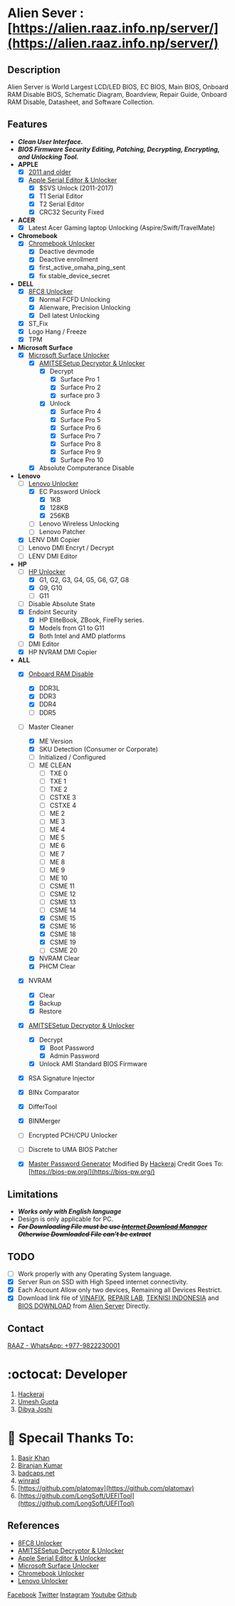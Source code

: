 # Alien Sever : [https://alien.raaz.info.np/server/](https://alien.raaz.info.np/server/)
 
## Description
Alien Server is World Largest LCD/LED BIOS, EC BIOS, Main BIOS, Onboard RAM Disable BIOS, Schematic Diagram, Boardview, Repair Guide, Onboard RAM Disable, Datasheet, and Software Collection.

## Features
- ***Clean User Interface.***
- ***BIOS Firmware Security Editing, Patching, Decrypting, Encrypting, and Unlocking Tool.***
- ****APPLE****
   * [x] [2011 and older](https://github.com/HackerajOfficial/Alien-Server/blob/main/apple%202011%20and%20older%20unlock.md)
    * [x] [Apple Serial Editor & Unlocker](https://alien.raaz.info.np/server/unlock/apple/)
      * [x] $SVS Unlock (2011-2017)
      * [x] T1 Serial Editor
      * [x] T2 Serial Editor
      * [x] CRC32 Security Fixed
 - ****ACER****
    * [x] Latest Acer Gaming laptop Unlocking (Aspire/Swift/TravelMate)
 - ****Chromebook****
    * [x] [Chromebook Unlocker](https://alien.raaz.info.np/server/unlock/chromebook/)
      * [x] Deactive devmode
      * [x] Deactive enrollment
      * [x] first_active_omaha_ping_sent
      * [x] fix stable_device_secret
- ****DELL****
  * [x] [8FC8 Unlocker](https://alien.raaz.info.np/server/unlock/8fc8/)
    * [x] Normal FCFD Unlocking
    * [x] Alienware, Precision Unlocking
    * [x] Dell latest Unlocking
  * [x] ST_Fix
  * [x] Logo Hang / Freeze
  * [x] TPM
- ****Microsoft Surface****
    * [x] [Microsoft Surface Unlocker](https://alien.raaz.info.np/server/unlock/surface/)
      * [x] [AMITSESetup Decryptor & Unlocker](https://alien.raaz.info.np/server/unlock/AMITSESetup/)
        * [x] Decrypt
          * [x] Surface Pro 1
          * [x] Surface Pro 2
          * [x] surface pro 3
        * [x] Unlock 
          * [x] Surface Pro 4
          * [x] Surface Pro 5
          * [x] Surface Pro 6
          * [x] Surface Pro 7
          * [x] Surface Pro 8
          * [x] Surface Pro 9
          * [x] Surface Pro 10
      * [x] Absolute Computerance Disable 
- ****Lenovo****
    * [ ] [Lenovo Unlocker](https://alien.raaz.info.np/server/unlock/lenovo/)
      * [x] EC Password Unlock
        * [x] 1KB
        * [x] 128KB
        * [x] 256KB
      * [ ] Lenovo Wireless Unlocking
      * [ ] Lenovo Patcher
     * [x] LENV DMI Copier
     * [ ] Lenovo DMI Encryt / Decrypt
     * [ ] LENV DMI Editor
- ****HP****
    * [ ] [HP Unlocker](https://alien.raaz.info.np/server/unlock/hp/)
      * [x] G1, G2, G3, G4, G5, G6, G7, G8
      * [x] G9, G10
      * [ ] G11
    * [ ] Disable Absolute State
    * [x] Endoint Security
      * [x] HP EliteBook, ZBook, FireFly series.
      * [x] Models from G1 to G11
      * [x] Both Intel and AMD platforms  
    * [ ] DMI Editor
    * [x] HP NVRAM DMI Copier
- ****ALL****
  * [x] [Onboard RAM Disable](https://alien.raaz.info.np/server/onboard_ram_disable/)
    * [x] DDR3L
    * [x] DDR3
    * [x] DDR4
    * [ ] DDR5
  * [ ] Master Cleaner
    * [x] ME Version
    * [x] SKU Detection (Consumer or Corporate)
    * [ ] Initialized / Configured
    * [ ] ME CLEAN
      * [ ] TXE 0
      * [ ] TXE 1
      * [ ] TXE 2
      * [ ] CSTXE 3
      * [ ] CSTXE 4
      * [ ] ME 2
      * [ ] ME 3
      * [ ] ME 4
      * [ ] ME 5
      * [ ] ME 6
      * [ ] ME 7
      * [ ] ME 8
      * [ ] ME 9
      * [ ] ME 10
      * [ ] CSME 11
      * [ ] CSME 12
      * [ ] CSME 13
      * [ ] CSME 14
      * [x] CSME 15
      * [x] CSME 16
      * [x] CSME 18
      * [x] CSME 19
      * [ ] CSME 20
    * [x] NVRAM Clear
    * [x] PHCM Clear
  * [x] NVRAM
    * [x] Clear
    * [x] Backup
    * [x] Restore
  * [x] [AMITSESetup Decryptor & Unlocker](https://alien.raaz.info.np/server/unlock/AMITSESetup/)
    * [x] Decrypt
      * [x] Boot Password
      * [x] Admin Password
    * [x] Unlock AMI Standard BIOS Firmware  
  * [x] RSA Signature Injector
  * [x] BINx Comparator
  * [x] DifferTool
  * [x] BINMerger
  * [ ] Encrypted PCH/CPU Unlocker
  * [ ] Discrete to UMA BIOS Patcher
  * [x] [Master Password Generator](https://alien.raaz.info.np/server/unlocker/) Modified By [Hackeraj](https://www.facebook.com/HackerajOfficial) Credit Goes To: [https://bios-pw.org/](https://bios-pw.org/)
  

## Limitations
- ***Works only with English language***
- Design is only applicable for PC.
- <del>***For Downloading File must be use [Internet Download Manager](https://www.internetdownloadmanager.com/) Otherwise Downloaded File can't be extract***</del>

## TODO
* [ ] Work properly with any Operating System language.
* [x] Server Run on SSD with High Speed internet connectivity.
* [x] Each Account Allow only two devices, Remaining all Devices Restrict. 
* [x] Download link file of [VINAFIX](https://vinafix.com/), [REPAIR LAB](https://www.repairlap.com/), [TEKNISI INDONESIA](https://teknisi-indonesia.com/) and [BIOS DOWNLOAD](https://www.bios-downloads.com/) from [Alien Server](https://alien.raaz.info.np/server/) Directly.

## Contact
  [RAAZ - WhatsApp: +977-9822230001](https://wa.me/9779822230001?text=)


# :octocat: Developer
1. [Hackeraj](https://www.facebook.com/HackerajOfficial/)
2. [Umesh Gupta](https://www.facebook.com/umeshkumarguptanp)
3. [Dibya Joshi](https://www.facebook.com/dibya.joshi.99)

# 🙏 Specail Thanks To:
1. [Basir Khan]()
2. [Biranjan Kumar]()
3. [badcaps.net]()
4. [winraid]()
5. [https://github.com/platomav](https://github.com/platomav)
6. [https://github.com/LongSoft/UEFITool](https://github.com/LongSoft/UEFITool)

## References
- [8FC8 Unlocker](https://github.com/HackerajOfficial/Alien-Server/blob/main/8FC8%20Unlocker.md)
- [AMITSESetup Decryptor & Unlocker](https://github.com/HackerajOfficial/Alien-Server/blob/main/AMITSESetup.md/)
- [Apple Serial Editor & Unlocker](https://github.com/HackerajOfficial/Alien-Server/blob/main/Apple%20Serial%20Editor%20%26%20Unlocker.md)
- [Microsoft Surface Unlocker](https://github.com/HackerajOfficial/Alien-Server/blob/main/Microsoft%20Surface%20Unlocker.md)
- [Chromebook Unlocker](https://github.com/HackerajOfficial/Alien-Server/blob/main/Chromebook%20Unlocker.md)
- [Lenovo Unlocker](https://github.com/HackerajOfficial/Alien-Server/blob/main/Lenovo%20Unlocker.md)
  
 

[Facebook](https://www.facebook.com/HackerajOfficial/)
[Twitter](https://twitter.com/Hackeraj_np/)
[Instagram](https://www.instagram.com/hackeraj/)
[Youtube](https://www.youtube.com/Hackeraj/)
[Github](https://www.github.com/HackerajOfficial/)
